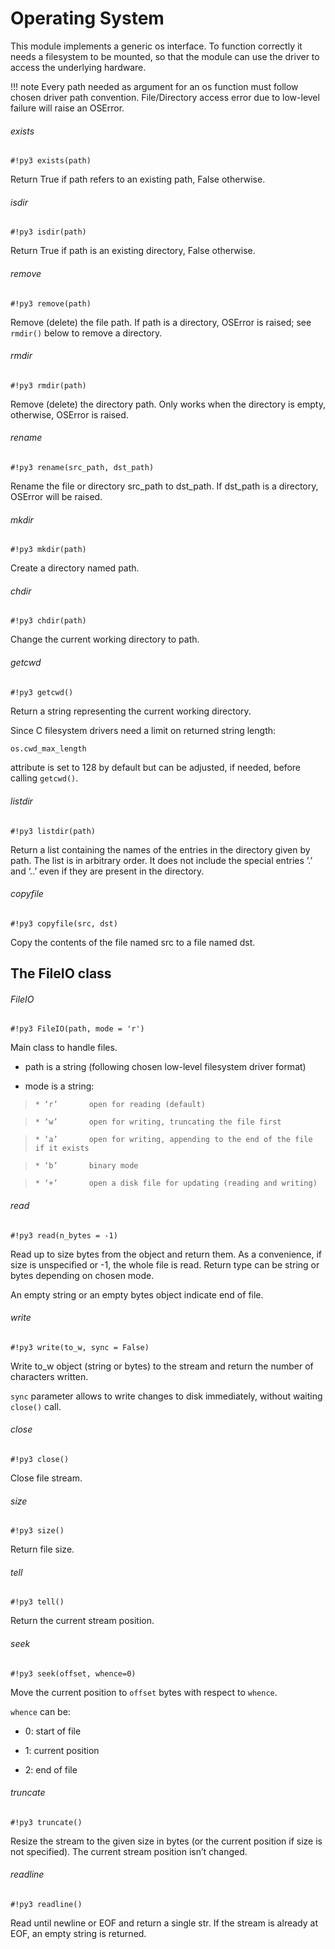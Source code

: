 # Operating System

This module implements a generic os interface.
To function correctly it needs a filesystem to be mounted, so that the module can use
the driver to access the underlying hardware.

!!! note
	Every path needed as argument for an os function must follow chosen driver path convention. File/Directory access error due to low-level failure will raise an OSError.

###### exists

```#!py3 exists(path)```

Return True if path refers to an existing path, False otherwise.

###### isdir

```#!py3 isdir(path)```

Return True if path is an existing directory, False otherwise.

###### remove

```#!py3 remove(path)```

Remove (delete) the file path. If path is a directory, OSError is raised; see `rmdir()` below to remove a directory.

###### rmdir

```#!py3 rmdir(path)```

Remove (delete) the directory path. Only works when the directory is empty, otherwise, OSError is raised.

###### rename

```#!py3 rename(src_path, dst_path)```

Rename the file or directory src_path to dst_path. If dst_path is a directory, OSError will be raised.

###### mkdir

```#!py3 mkdir(path)```

Create a directory named path.

###### chdir

```#!py3 chdir(path)```

Change the current working directory to path.

###### getcwd

```#!py3 getcwd()```

Return a string representing the current working directory.

Since C filesystem drivers need a limit on returned string length:

```py
os.cwd_max_length
```

attribute is set to 128 by default but can be adjusted, if needed, before calling `getcwd()`.

###### listdir

```#!py3 listdir(path)```

Return a list containing the names of the entries in the directory given by path. The list is in arbitrary order.
It does not include the special entries ‘.’ and ‘..’ even if they are present in the directory.

###### copyfile

```#!py3 copyfile(src, dst)```

Copy the contents of the file named src to a file named dst.

## The FileIO class

###### FileIO

```#!py3 FileIO(path, mode = 'r')```

Main class to handle files.


* path is a string (following chosen low-level filesystem driver format)


* mode is a string:

> 
>     * ‘r’       open for reading (default)


>     * ‘w’       open for writing, truncating the file first


>     * ‘a’       open for writing, appending to the end of the file if it exists


>     * ‘b’       binary mode


>     * ‘+’       open a disk file for updating (reading and writing)


###### read

```#!py3 read(n_bytes = -1)```

Read up to size bytes from the object and return them. As a convenience, if size is unspecified or -1, the whole file is read.
Return type can be string or bytes depending on chosen mode.

An empty string or an empty bytes object indicate end of file.

###### write

```#!py3 write(to_w, sync = False)```

Write to_w object (string or bytes) to the stream and return the number of characters written.

```sync``` parameter allows to write changes to disk immediately, without waiting `close()` call.

###### close

```#!py3 close()```

Close file stream.

###### size

```#!py3 size()```

Return file size.

###### tell

```#!py3 tell()```

Return the current stream position.

###### seek

```#!py3 seek(offset, whence=0)```

Move the current position to ```offset``` bytes with respect to ```whence```.

```whence``` can be:


* 0: start of file


* 1: current position


* 2: end of file

###### truncate

```#!py3 truncate()```

Resize the stream to the given size in bytes (or the current position if size is not specified).
The current stream position isn’t changed.

###### readline

```#!py3 readline()```

Read until newline or EOF and return a single str.
If the stream is already at EOF, an empty string is returned.
<!--stackedit_data:
eyJoaXN0b3J5IjpbLTEzMDk0MTczOTAsMTQ0MDY3MzgzMF19
-->
